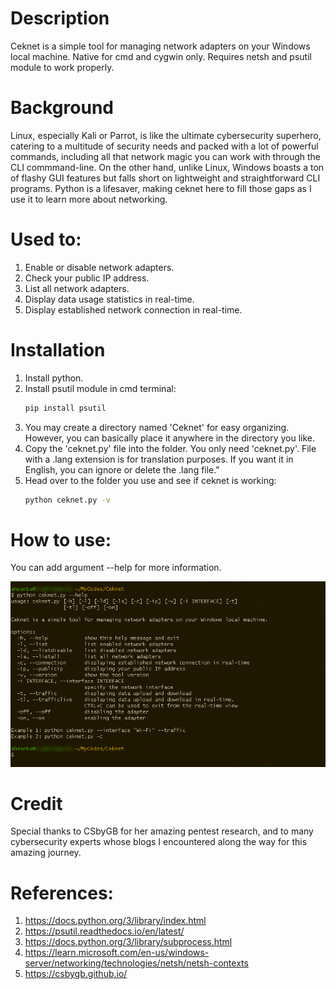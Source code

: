 # Description
Ceknet is a simple tool for managing network adapters on your Windows local machine. Native for cmd and cygwin only. Requires netsh and psutil module to work properly.

# Background
Linux, especially Kali or Parrot, is like the ultimate cybersecurity superhero, catering to a multitude of security needs and packed with a lot of powerful commands, including all that network magic you can work with through the CLI commmand-line. On the other hand, unlike Linux, Windows boasts a ton of flashy GUI features but falls short on lightweight and straightforward CLI programs. Python is a lifesaver, making ceknet here to fill those gaps as I use it to learn more about networking.

# Used to:
1. Enable or disable network adapters.
2. Check your public IP address.
3. List all network adapters.
4. Display data usage statistics in real-time.
5. Display established network connection in real-time.

# Installation
1. Install python.
2. Install psutil module in cmd terminal:
   ```bash
   pip install psutil
   ```
4. You may create a directory named 'Ceknet' for easy organizing. However, you can basically place it anywhere in the directory you like.
5. Copy the 'ceknet.py' file into the folder. You only need 'ceknet.py'. File with a .lang extension is for translation purposes. If you want it in English, you can ignore or delete the .lang file."
6. Head over to the folder you use and see if ceknet is working:
   ```bash
   python ceknet.py -v
   ```

# How to use:
You can add argument --help for more information.

![Help](images/png1.png)

# Credit
Special thanks to CSbyGB for her amazing pentest research, and to many cybersecurity experts whose blogs I encountered along the way for this amazing journey.

# References:
1. https://docs.python.org/3/library/index.html
2. https://psutil.readthedocs.io/en/latest/
3. https://docs.python.org/3/library/subprocess.html
4. https://learn.microsoft.com/en-us/windows-server/networking/technologies/netsh/netsh-contexts
5. https://csbygb.github.io/
